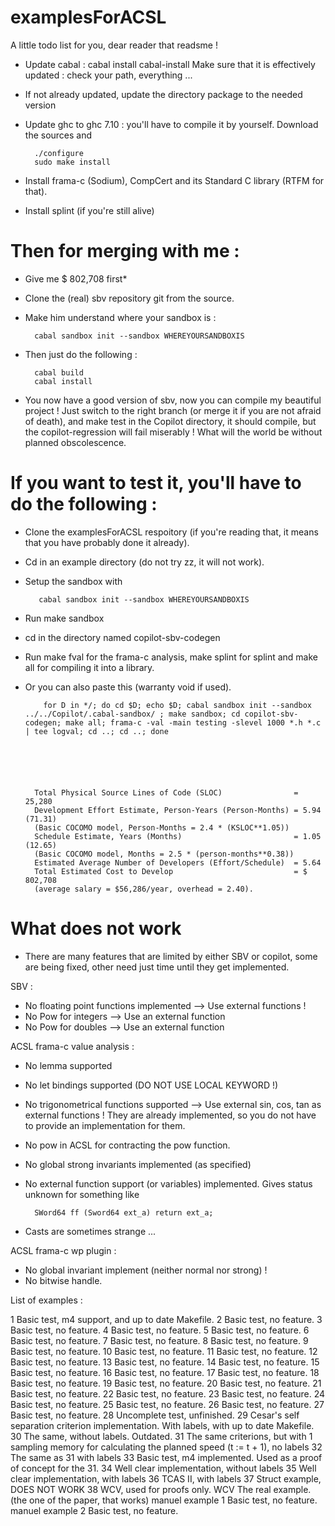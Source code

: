 # examplesForACSL

A little todo list for you, dear reader that readsme !

- Update cabal : cabal install cabal-install
Make sure that it is effectively updated : check your path, everything ...
- If not already updated, update the directory package to the needed version
- Update ghc to ghc 7.10 : you'll have to compile it by yourself. Download the sources and 
        
        ./configure
        sudo make install

- Install frama-c (Sodium), CompCert and its Standard C library (RTFM for that).
- Install splint (if you're still alive)


Then for merging with me :
==========
- Give me $ 802,708 first*
- Clone the (real) sbv repository git from the source.
- Make him understand where your sandbox is :

        cabal sandbox init --sandbox WHEREYOURSANDBOXIS

- Then just do the following :

        cabal build
        cabal install

- You now have a good version of sbv, now you can compile my beautiful project ! Just switch to the right branch (or merge it if you are not afraid of death), and make test in the Copilot directory, it should compile, but the copilot-regression will fail miserably ! What will the world be without planned obscolescence.

If you want to test it, you'll have to do the following :
========
- Clone the examplesForACSL respoitory (if you're reading that, it means that you have probably done it already). 
- Cd in an example directory (do not try zz, it will not work).
- Setup the sandbox with

         cabal sandbox init --sandbox WHEREYOURSANDBOXIS

- Run make sandbox
- cd in the directory named copilot-sbv-codegen
- Run make fval for the frama-c analysis, make splint for splint and make all for compiling it into a library.


- Or you can also paste this (warranty void if used).

          for D in */; do cd $D; echo $D; cabal sandbox init --sandbox ../../Copilot/.cabal-sandbox/ ; make sandbox; cd copilot-sbv-codegen; make all; frama-c -val -main testing -slevel 1000 *.h *.c | tee logval; cd ..; cd ..; done






        Total Physical Source Lines of Code (SLOC)                = 25,280
        Development Effort Estimate, Person-Years (Person-Months) = 5.94 (71.31)
        (Basic COCOMO model, Person-Months = 2.4 * (KSLOC**1.05))
        Schedule Estimate, Years (Months)                         = 1.05 (12.65)
        (Basic COCOMO model, Months = 2.5 * (person-months**0.38))
        Estimated Average Number of Developers (Effort/Schedule)  = 5.64
        Total Estimated Cost to Develop                           = $ 802,708
        (average salary = $56,286/year, overhead = 2.40).




What does not work
=================

- There are many features that are limited by either SBV or copilot, some are being fixed, other need just time until they get implemented.

SBV :
- No floating point functions implemented --> Use external functions !
- No Pow for integers --> Use an external function
- No Pow for doubles --> Use an external function


ACSL frama-c value analysis :
- No lemma supported
- No let bindings supported (DO NOT USE LOCAL KEYWORD !)
- No trigonometrical functions supported --> Use external sin, cos, tan as external functions ! They are already implemented, so you do not have to provide an implementation for them.
- No pow in ACSL for contracting the pow function.
- No global strong invariants implemented (as specified)
- No external function support (or variables) implemented. Gives status unknown for something like 

        SWord64 ff (Sword64 ext_a) return ext_a;

- Casts are sometimes strange ...

ACSL frama-c wp plugin :
- No global invariant implement (neither normal nor strong) !
- No bitwise handle.







List of examples :

1 Basic test, m4 support, and up to date Makefile.
2 Basic test, no feature.
3 Basic test, no feature.
4 Basic test, no feature.
5 Basic test, no feature.
6 Basic test, no feature.
7 Basic test, no feature.
8 Basic test, no feature.
9 Basic test, no feature.
10 Basic test, no feature.
11 Basic test, no feature.
12 Basic test, no feature.
13 Basic test, no feature.
14 Basic test, no feature.
15 Basic test, no feature.
16 Basic test, no feature.
17 Basic test, no feature.
18 Basic test, no feature.
19 Basic test, no feature.
20 Basic test, no feature.
21 Basic test, no feature.
22 Basic test, no feature.
23 Basic test, no feature.
24 Basic test, no feature.
25 Basic test, no feature.
26 Basic test, no feature.
27 Basic test, no feature.
28 Uncomplete test, unfinished.
29 Cesar's self separation criterion implementation. With labels, with up to date Makefile.
30 The same, without labels. Outdated.
31 The same criterions, but with 1 sampling memory for calculating the planned speed (t := t + 1), no labels
32 The same as 31 with labels
33 Basic test, m4 implemented. Used as a proof of concept for the 31.
34 Well clear implementation, without labels
35 Well clear implementation, with labels
36 TCAS II, with labels
37 Struct example, DOES NOT WORK
38 WCV, used for proofs only.
WCV The real example. (the one of the paper, that works)
manuel example 1 Basic test, no feature.
manuel example 2 Basic test, no feature.